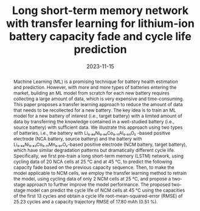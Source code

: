 ---
title: "Long short-term memory network with transfer learning for lithium-ion battery capacity fade and cycle life prediction"
tags: []
authors: ['Yixiu Wang', 'Jiangong Zhu', 'Liang Cao', 'Bhushan Gopaluni', 'Yankai Cao']
publication_types: ['article-journal']
publication: "*Applied Energy 350, 121660*"
abstract: "Machine Learning (ML) is a promising technique for battery health estimation and prediction. However, with more and more types of batteries entering the market, building an ML model from scratch for each new battery requires collecting a large amount of data, which is very expensive and time-consuming. This paper proposes a transfer learning approach to reduce the amount of data that needs to be recollected for a new battery. The key idea is to train an ML model for a new battery of interest (i.e., target battery) with a limited amount of data by transferring the knowledge contained in a well-studied battery (i.e., source battery) with sufficient data. We illustrate this approach using two types of batteries, i.e., the battery with Li₀.₈₆Ni₀.₈₆Co₀.₁₁Al₀.₀₃O₂ -based positive electrode (NCA battery, source battery) and the battery with Li₀.₈₄Ni₀.₈₃Co₀.₁₁Mn₀.₀₇O₂-based positive electrode (NCM battery, target battery), which have similar degradation patterns but dramatically different cycle life. Specifically, we first pre-train a long short-term memory (LSTM) network, using cycling data of 20 NCA cells at 25 °C and at 45 °C, to predict the following capacity fade based on the previous capacity sequence. Then, to make the model applicable to NCM cells, we employ the transfer learning method to retrain the model, using cycling data of only 2 NCM cells at 25 °C, and propose a two-stage approach to further improve the model performance. The proposed two-stage model can predict the cycle life of NCM cells at 45 °C using the capacities of the first 13 cycles and obtain a cycle life root-mean-squared-error (RMSE) of 25.23 cycles and a capacity trajectory RMSE of 17.80 mAh (0.51 %)."
date: "2023-11-15"
publishDate: "2023-11-15"
url_pdf: "https://scholar.google.ca/citations?view_op=view_citation&hl=zh-CN&user=M-s3mjAAAAAJ&pagesize=80&citation_for_view=M-s3mjAAAAAJ:J_g5lzvAfSwC"
featured: false
projects: []
slides: ""
---